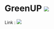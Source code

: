 # GreenUP <span><img src="https://github.com/amandewatnitrr/Wolfram/blob/main/GreenUp/GreenUp.png"></span>
Link : <a href="https://www.wolframcloud.com/obj/ed5a9e64-20f3-477d-b44e-ece33a8fb720" target="_blank">
<img src="https://img.shields.io/badge/Wolfram-DD1100?style=for-the-badge&logo=Wolfram&logoColor=white"></a>
